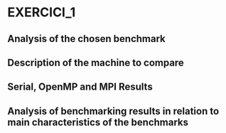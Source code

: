 # EXERCICI_1

## Analysis of the chosen benchmark

## Description of the machine to compare

## Serial, OpenMP and MPI Results

## Analysis of benchmarking results in relation to main characteristics of the benchmarks
